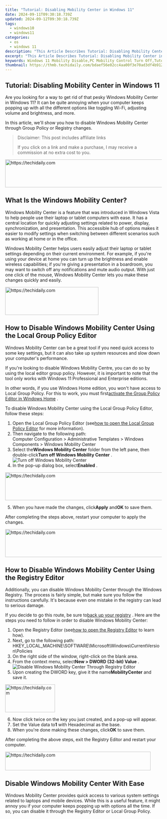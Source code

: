 ```yaml
---
title: "Tutorial: Disabling Mobility Center in Windows 11"
date: 2024-09-11T09:30:18.739Z
updated: 2024-09-12T09:30:18.739Z
tags:
  - windows10
  - windows11
categories:
  - os
  - windows 11
description: "This Article Describes Tutorial: Disabling Mobility Center in Windows 11"
excerpt: "This Article Describes Tutorial: Disabling Mobility Center in Windows 11"
keywords: Windows 11 Mobility Disable,PC Mobility Control Turn Off,Tutorial,Turn Off Win11 Mobility Center,How to Stop Win11 Mobility,Disable Windows 11 Mobility,Learn Win11 Disable Mobility
thumbnail: https://thmb.techidaily.com/bdaef56e02cc4aa00f3e70ad3df4b912e80b691b8ee44c6197adf88943656c52.jpg
---
```


## Tutorial: Disabling Mobility Center in Windows 11

 Are you looking for a way to get rid of that pesky Windows Mobility Center in Windows 11? It can be quite annoying when your computer keeps popping up with all the different options like toggling Wi-Fi, adjusting volume and brightness, and more.

 In this article, we'll show you how to disable Windows Mobility Center through Group Policy or Registry changes.

>  Disclaimer: This post includes affiliate links
>
>  If you click on a link and make a purchase, I may receive a commission at no extra cost to you.
>

<!-- affiliate ads begin -->
<a href="https://aligracehair.sjv.io/c/5597632/2135375/19272" target="_top" id="2135375">
  <img src="//a.impactradius-go.com/display-ad/19272-2135375" border="0" alt="https://techidaily.com" width="728" height="90"/>
</a>
<img height="0" width="0" src="https://aligracehair.sjv.io/i/5597632/2135375/19272" style="position:absolute;visibility:hidden;" border="0" />
<!-- affiliate ads end -->

## What Is the Windows Mobility Center?

 Windows Mobility Center is a feature that was introduced in Windows Vista to help people use their laptop or tablet computers with ease. It has a central location for quickly adjusting settings related to power, display, synchronization, and presentation. This accessible hub of options makes it easier to modify settings when switching between different scenarios such as working at home or in the office.

 Windows Mobility Center helps users easily adjust their laptop or tablet settings depending on their current environment. For example, if you're using your device at home you can turn up the brightness and enable wireless capabilities; if you're giving a presentation in a boardroom, you may want to switch off any notifications and mute audio output. With just one click of the mouse, Windows Mobility Center lets you make these changes quickly and easily.

<!-- affiliate ads begin -->
<a href="https://wigfever.sjv.io/c/5597632/2005196/22899" target="_top" id="2005196">
  <img src="//a.impactradius-go.com/display-ad/22899-2005196" border="0" alt="https://techidaily.com" width="300" height="90"/>
</a>
<img height="0" width="0" src="https://wigfever.sjv.io/i/5597632/2005196/22899" style="position:absolute;visibility:hidden;" border="0" />
<!-- affiliate ads end -->

## How to Disable Windows Mobility Center Using the Local Group Policy Editor

 Windows Mobility Center can be a great tool if you need quick access to some key settings, but it can also take up system resources and slow down your computer's performance.

 If you're looking to disable Windows Mobility Centre, you can do so by using the local editor group policy. However, it is important to note that the tool only works with Windows 11 Professional and Enterprise editions.

 In other words, if you use Windows Home edition, you won't have access to Local Group Policy. For this to work, you must first[activate the Group Policy Editor in Windows Home](https://www.makeuseof.com/tag/access-group-policy-editor-even-windows-home-settings-try/) .

 To disable Windows Mobility Center using the Local Group Policy Editor, follow these steps:

1. Open the Local Group Policy Editor (see[how to open the Local Group Policy Editor](https://www.makeuseof.com/tag/open-local-group-policy-editor-windows/) for more information).
2. Then navigate to the following path:  
Computer Configuration > Administrative Templates > Windows Components > Windows Mobility Center
3. Select the**Windows Mobility Center** folder from the left pane, then double-click**Turn off Windows Mobility Center** .  
![Turn off Windows Mobility Center](https://static1.makeuseofimages.com/wordpress/wp-content/uploads/2022/12/turn-off-windows-mobility-center.jpg)
4. In the pop-up dialog box, select**Enabled** .

<!-- affiliate ads begin -->
<a href="https://ephamedtechinc.pxf.io/c/5597632/2137201/26400" target="_top" id="2137201">
  <img src="//a.impactradius-go.com/display-ad/26400-2137201" border="0" alt="https://techidaily.com" width="728" height="90"/>
</a>
<img height="0" width="0" src="https://ephamedtechinc.pxf.io/i/5597632/2137201/26400" style="position:absolute;visibility:hidden;" border="0" />
<!-- affiliate ads end -->

5. When you have made the changes, click**Apply** and**OK** to save them.

 After completing the steps above, restart your computer to apply the changes.

<!-- affiliate ads begin -->
<a href="https://appsumo.8odi.net/c/5597632/2118319/7443" target="_top" id="2118319">
  <img src="//a.impactradius-go.com/display-ad/7443-2118319" border="0" alt="https://techidaily.com" width="728" height="90"/>
</a>
<img height="0" width="0" src="https://appsumo.8odi.net/i/5597632/2118319/7443" style="position:absolute;visibility:hidden;" border="0" />
<!-- affiliate ads end -->

## How to Disable Windows Mobility Center Using the Registry Editor

 Additionally, you can disable Windows Mobility Center through the Windows Registry. The process is fairly simple, but make sure you follow the instructions carefully. It's because even one mistake in the registry can lead to serious damage.

 If you decide to go this route, be sure to[back up your registry](https://www.makeuseof.com/tag/backup-restore-windows-registry/) . Here are the steps you need to follow in order to disable Windows Mobility Center:

1. Open the Registry Editor (see[how to open the Registry Editor](https://www.makeuseof.com/windows-11-open-registry-editor/) to learn how).
2. Next, go to the following path:  
HKEY_LOCAL_MACHINE\SOFTWARE\Microsoft\Windows\CurrentVersion\Policies
3. On the right side of the window, right-click on the blank area.
4. From the context menu, select**New > DWORD (32-bit) Value** .  
![Disable Windows Mobility Center Through Registry Editor](https://static1.makeuseofimages.com/wordpress/wp-content/uploads/2022/12/disable-windows-mobility-center-through-registry-editor.jpg)
5. Upon creating the DWORD key, give it the name**MobilityCenter** and save it.

<!-- affiliate ads begin -->
<a href="https://25home.pxf.io/c/5597632/2123469/16836" target="_top" id="2123469">
  <img src="//a.impactradius-go.com/display-ad/16836-2123469" border="0" alt="https://techidaily.com" width="160" height="90"/>
</a>
<img height="0" width="0" src="https://25home.pxf.io/i/5597632/2123469/16836" style="position:absolute;visibility:hidden;" border="0" />
<!-- affiliate ads end -->

6. Now click twice on the key you just created, and a pop-up will appear.
7. Set the Value data to**1** with Hexadecimal as the base.
8. When you're done making these changes, click**OK** to save them.

 After completing the above steps, exit the Registry Editor and restart your computer.

<!-- affiliate ads begin -->
<a href="https://aligracehair.sjv.io/c/5597632/2115936/19272" target="_top" id="2115936">
  <img src="//a.impactradius-go.com/display-ad/19272-2115936" border="0" alt="https://techidaily.com" width="468" height="60"/>
</a>
<img height="0" width="0" src="https://aligracehair.sjv.io/i/5597632/2115936/19272" style="position:absolute;visibility:hidden;" border="0" />
<!-- affiliate ads end -->

## Disable Windows Mobility Center With Ease

 Windows Mobility Center provides quick access to various system settings related to laptops and mobile devices. While this is a useful feature, it might annoy you if your computer keeps popping up with options all the time. If so, you can disable it through the Registry Editor or Local Group Policy.

<ins class="adsbygoogle"
     style="display:block"
     data-ad-format="autorelaxed"
     data-ad-client="ca-pub-7571918770474297"
     data-ad-slot="1223367746"></ins>

<ins class="adsbygoogle"
     style="display:block"
     data-ad-client="ca-pub-7571918770474297"
     data-ad-slot="8358498916"
     data-ad-format="auto"
     data-full-width-responsive="true"></ins>



